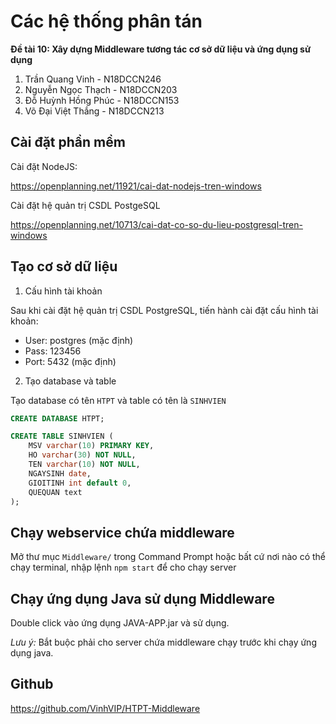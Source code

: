 # Các hệ thống phân tán

**Đề tài 10: Xây dựng Middleware tương tác cơ sở dữ liệu và ứng dụng sử dụng**

1. Trần Quang Vinh - N18DCCN246
2. Nguyễn Ngọc Thạch - N18DCCN203
3. Đỗ Huỳnh Hồng Phúc - N18DCCN153
4. Võ Đại Việt Thắng - N18DCCN213

## Cài đặt phần mềm

Cài đặt NodeJS:

https://openplanning.net/11921/cai-dat-nodejs-tren-windows

Cài đặt hệ quản trị CSDL PostgeSQL

https://openplanning.net/10713/cai-dat-co-so-du-lieu-postgresql-tren-windows

## Tạo cơ sở dữ liệu

1. Cấu hình tài khoản

Sau khi cài đặt hệ quản trị CSDL PostgreSQL, tiến hành cài đặt cấu hình tài khoản:

- User: postgres (mặc định)
- Pass: 123456
- Port: 5432 (mặc định)

2. Tạo database và table

Tạo database có tên `HTPT` và table có tên là `SINHVIEN`

```sql
CREATE DATABASE HTPT;

CREATE TABLE SINHVIEN (
	MSV varchar(10) PRIMARY KEY,
	HO varchar(30) NOT NULL,
	TEN varchar(10) NOT NULL,
	NGAYSINH date,
	GIOITINH int default 0,
	QUEQUAN text
);
```

## Chạy webservice chứa middleware

Mở thư mục `Middleware/` trong Command Prompt hoặc bất cứ nơi nào có thể chạy terminal, nhập lệnh `npm start` để cho chạy server


## Chạy ứng dụng Java sử dụng Middleware

Double click vào ứng dụng JAVA-APP.jar và sử dụng.

*Lưu ý:* Bắt buộc phải cho server chứa middleware chạy trước khi chạy ứng dụng java.


## Github

https://github.com/VinhVIP/HTPT-Middleware